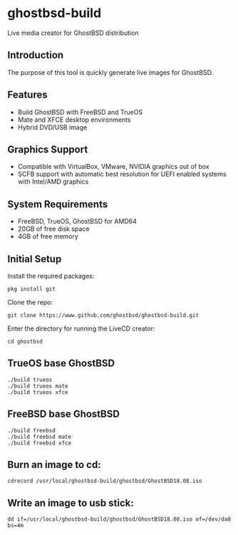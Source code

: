 ghostbsd-build
==============
Live media creator for GhostBSD distribution

## Introduction
The purpose of this tool is quickly generate live images for GhostBSD.

## Features
* Build GhostBSD with FreeBSD and TrueOS
* Mate and XFCE desktop environments
* Hybrid DVD/USB image

## Graphics Support
* Compatible with VirtualBox, VMware, NVIDIA graphics out of box
* SCFB support with automatic best resolution for UEFI enabled systems with Intel/AMD graphics

## System Requirements
* FreeBSD, TrueOS, GhostBSD for AMD64
* 20GB of free disk space
* 4GB of free memory

## Initial Setup
Install the required packages:
```
pkg install git
```
Clone the repo:
```
git clone https://www.github.com/ghostbsd/ghostbsd-build.git
```
Enter the directory for running the LiveCD creator:
```
cd ghostbsd
```

## TrueOS base GhostBSD
```
./build trueos
./build trueos mate
./build trueos xfce
```

## FreeBSD base GhostBSD
```
./build freebsd
./build freebsd mate
./build freebsd xfce
```

## Burn an image to cd:
```
cdrecord /usr/local/ghostbsd-build/ghostbsd/GhostBSD18.08.iso
```

## Write an image to usb stick:
```
dd if=/usr/local/ghostbsd-build/ghostbsd/GhostBSD18.08.iso of=/dev/da0 bs=4m
```
